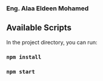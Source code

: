 ### Eng. Alaa Eldeen Mohamed ####
## Available Scripts
In the project directory, you can run:

### `npm install`

### `npm start`

